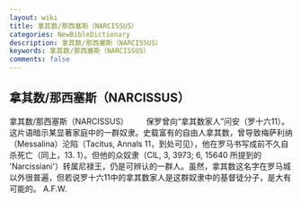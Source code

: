```yaml
---
layout: wiki
title: 拿其数/那西塞斯（NARCISSUS）
categories: NewBibleDictionary
description: 拿其数/那西塞斯（NARCISSUS）
keywords: 拿其数/那西塞斯（NARCISSUS）
comments: false
---
```


## 拿其数/那西塞斯（NARCISSUS）



拿其数/那西塞斯（NARCISSUS）
　　保罗曾向“拿其数家人”问安（罗十六11）。这片语暗示某显著家庭中的一群奴隶。史载富有的自由人拿其数，曾导致梅萨利纳（Messalina）沦陷（Tacitus, Annals 11，到处可见），他在罗马书写成前不久自杀死亡（同上，13. 1）。但他的众奴隶（ClL,
3, 3973; 6, 15640 所提到的 'Narcissiani'）转属尼禄王，仍是可辨认的一群人。虽然，拿其数这名字在罗马城以外很普遍，但若说罗十六11中的拿其数家人是这群奴隶中的基督徒分子，是大有可能的。
A.F.W.




